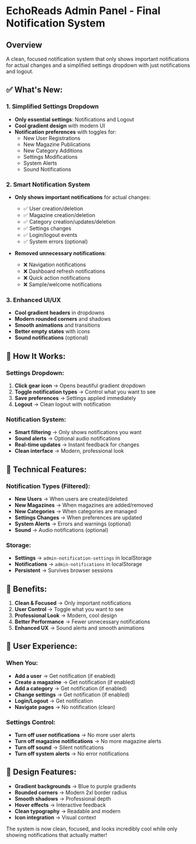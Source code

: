 # EchoReads Admin Panel - Final Notification System

## Overview
A clean, focused notification system that only shows important notifications for actual changes and a simplified settings dropdown with just notifications and logout.

## ✅ **What's New:**

### 1. **Simplified Settings Dropdown**
- **Only essential settings**: Notifications and Logout
- **Cool gradient design** with modern UI
- **Notification preferences** with toggles for:
  - New User Registrations
  - New Magazine Publications  
  - New Category Additions
  - Settings Modifications
  - System Alerts
  - Sound Notifications

### 2. **Smart Notification System**
- **Only shows important notifications** for actual changes:
  - ✅ User creation/deletion
  - ✅ Magazine creation/deletion
  - ✅ Category creation/updates/deletion
  - ✅ Settings changes
  - ✅ Login/logout events
  - ✅ System errors (optional)

- **Removed unnecessary notifications**:
  - ❌ Navigation notifications
  - ❌ Dashboard refresh notifications
  - ❌ Quick action notifications
  - ❌ Sample/welcome notifications

### 3. **Enhanced UI/UX**
- **Cool gradient headers** in dropdowns
- **Modern rounded corners** and shadows
- **Smooth animations** and transitions
- **Better empty states** with icons
- **Sound notifications** (optional)

## 🎯 **How It Works:**

### **Settings Dropdown:**
1. **Click gear icon** → Opens beautiful gradient dropdown
2. **Toggle notification types** → Control what you want to see
3. **Save preferences** → Settings applied immediately
4. **Logout** → Clean logout with notification

### **Notification System:**
- **Smart filtering** → Only shows notifications you want
- **Sound alerts** → Optional audio notifications
- **Real-time updates** → Instant feedback for changes
- **Clean interface** → Modern, professional look

## 🔧 **Technical Features:**

### **Notification Types (Filtered):**
- **New Users** → When users are created/deleted
- **New Magazines** → When magazines are added/removed
- **New Categories** → When categories are managed
- **Settings Changes** → When preferences are updated
- **System Alerts** → Errors and warnings (optional)
- **Sound** → Audio notifications (optional)

### **Storage:**
- **Settings** → `admin-notification-settings` in localStorage
- **Notifications** → `admin-notifications` in localStorage
- **Persistent** → Survives browser sessions

## 🚀 **Benefits:**

1. **Clean & Focused** → Only important notifications
2. **User Control** → Toggle what you want to see
3. **Professional Look** → Modern, cool design
4. **Better Performance** → Fewer unnecessary notifications
5. **Enhanced UX** → Sound alerts and smooth animations

## 📱 **User Experience:**

### **When You:**
- **Add a user** → Get notification (if enabled)
- **Create a magazine** → Get notification (if enabled)
- **Add a category** → Get notification (if enabled)
- **Change settings** → Get notification (if enabled)
- **Login/Logout** → Get notification
- **Navigate pages** → No notification (clean)

### **Settings Control:**
- **Turn off user notifications** → No more user alerts
- **Turn off magazine notifications** → No more magazine alerts
- **Turn off sound** → Silent notifications
- **Turn off system alerts** → No error notifications

## 🎨 **Design Features:**

- **Gradient backgrounds** → Blue to purple gradients
- **Rounded corners** → Modern 2xl border radius
- **Smooth shadows** → Professional depth
- **Hover effects** → Interactive feedback
- **Clean typography** → Readable and modern
- **Icon integration** → Visual context

The system is now clean, focused, and looks incredibly cool while only showing notifications that actually matter! 